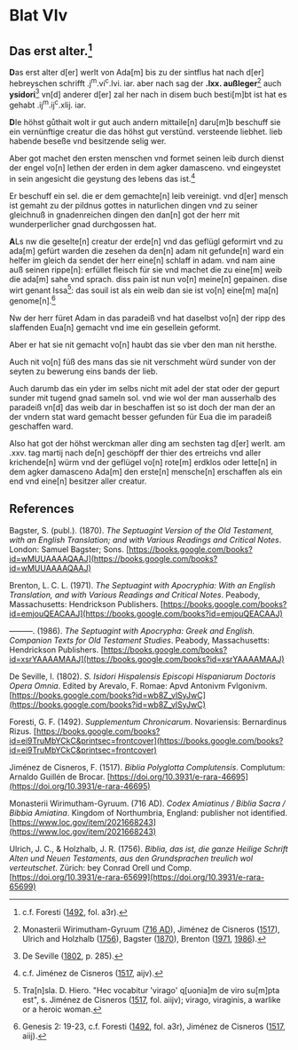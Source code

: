 # Blat VIv

## Das erst alter.[^1]

**D**as erst alter d[er] werlt von Ada[m] bis zu der sintflus hat nach d[er] hebreyschen schrifft .j<sup>m</sup>.vi<sup>c</sup>.lvi. iar. aber nach sag der **.lxx. außleger**[^2] auch **ysidori**[^3] vn[d] anderer d[er] zal her nach in disem buch besti[m]bt ist hat es gehabt .ij<sup>m</sup>.ij<sup>c</sup>.xlij. iar.

**D**Ie höhst gůthait wolt ir gut auch andern mittaile[n] daru[m]b beschuff sie ein vernünftige creatur die das höhst gut verstünd. versteende liebhet. lieb habende beseße vnd besitzende selig wer. 

Aber got machet den ersten menschen vnd formet seinen leib durch dienst der engel vo[n] lethen der erden in dem agker damasceno. vnd eingeystet in sein angesicht die geystung des lebens das ist.[^4]

Er beschuff ein sel. die er dem gemachte[n] leib vereinigt. vnd d[er] mensch ist gemaht zu der pildnus gottes in naturlichen dingen vnd zu seiner gleichnuß in gnadenreichen dingen den dan[n] got der herr mit wunderperlicher gnad durchgossen hat.

**A**Ls nw die geselte[n] creatur der erde[n] vnd das geflügl geformirt vnd zu ada[m] gefürt warden die zesehen da den[n] adam nit gefunde[n] ward ein helfer im gleich da sendet der herr eine[n] schlaff in adam. vnd nam aine auß seinen rippe[n]: erfüllet fleisch für sie vnd machet die zu eine[m] weib die ada[m] sahe vnd sprach. diss pain ist nun vo[n] meine[n] gepainen. dise wirt genant Issa[^5]: das souil ist als ein weib dan sie ist vo[n] eine[m] ma[n] genome[n].[^6]

Nw der herr füret Adam in das paradeiß vnd hat daselbst vo[n] der ripp des slaffenden Eua[n] gemacht vnd ime ein gesellein geformt. 

Aber er hat sie nit gemacht vo[n] haubt das sie vber den man nit hersthe.

Auch nit vo[n] füß des mans das sie nit verschmeht würd sunder von der seyten zu bewerung eins bands der lieb. 

Auch darumb das ein yder im selbs nicht mit adel der stat oder der gepurt sunder mit tugend gnad sameln sol. vnd wie wol der man ausserhalb des paradeiß vn[d] das weib dar in beschaffen ist so ist doch der man der an der vndern stat ward gemacht besser gefunden für Eua die im paradeiß geschaffen ward. 

Also hat got der höhst werckman aller ding am sechsten tag d[er] werlt. am .xxv. tag martij nach de[n] geschöpff der thier des ertreichs vnd aller krichende[n] würm vnd der geflügel vo[n] rote[m] erdklos oder lette[n] in dem agker damasceno Ada[m] den erste[n] mensche[n] erschaffen als ein end vnd eine[n] besitzer aller creatur.

[^1]: c.f. Foresti ([1492](https://books.google.com/books?id=ei9TruMbYCkC&printsec=frontcover), fol. a3r).  
[^2]: Monasterii Wirimutham-Gyruum ([716 AD](https://www.loc.gov/item/2021668243)), Jiménez de Cisneros ([1517](https://doi.org/10.3931/e-rara-46695)), Ulrich and Holzhalb ([1756](https://doi.org/10.3931/e-rara-65699)), Bagster ([1870](https://books.google.com/books?id=wMUUAAAAQAAJ)), Brenton ([1971](https://books.google.com/books?id=emjouQEACAAJ), [1986](https://books.google.com/books?id=xsrYAAAAMAAJ)).  
[^3]: De Seville ([1802](https://books.google.com/books?id=wb8Z_vlSyJwC), p. 285).  
[^4]: c.f. Jiménez de Cisneros ([1517](https://doi.org/10.3931/e-rara-46695), aijv).  
[^5]: Tra[n]sla. D. Hiero. "Hec vocabitur 'virago' q[uonia]m de viro su[m]pta est", s. Jiménez de Cisneros ([1517](https://doi.org/10.3931/e-rara-46695), fol. aiijv); virago, viraginis, a warlike or a heroic woman.  
[^6]: Genesis 2: 19-23, c.f. Foresti ([1492](https://books.google.com/books?id=ei9TruMbYCkC&printsec=frontcover), fol. a3r), Jiménez de Cisneros ([1517](https://doi.org/10.3931/e-rara-46695), aiij).  


## References

Bagster, S. (publ.). (1870). *The Septuagint Version of the Old Testament, with an English Translation; and with Various Readings and Critical Notes*. London: Samuel Bagster; Sons.
[https://books.google.com/books?id=wMUUAAAAQAAJ](https://books.google.com/books?id=wMUUAAAAQAAJ)

Brenton, L. C. L. (1971). *The Septuagint with Apocryphia: With an English Translation, and with Various Readings and Critical Notes*. Peabody, Massachusetts: Hendrickson Publishers. [https://books.google.com/books?id=emjouQEACAAJ](https://books.google.com/books?id=emjouQEACAAJ)

———. (1986). *The Septuagint with Apocrypha: Greek and English. Companion Texts for Old Testament Studies*. Peabody, Massachusetts: Hendrickson Publishers. [https://books.google.com/books?id=xsrYAAAAMAAJ](https://books.google.com/books?id=xsrYAAAAMAAJ)

De Seville, I. (1802). *S. Isidori Hispalensis Episcopi Hispaniarum Doctoris Opera Omnia*. Edited by Arevalo, F. Romae: Apvd Antonivm Fvlgonivm. [https://books.google.com/books?id=wb8Z_vlSyJwC](https://books.google.com/books?id=wb8Z_vlSyJwC)

Foresti, G. F. (1492). *Supplementum Chronicarum*. Novariensis: Bernardinus Rizus. [https://books.google.com/books?id=ei9TruMbYCkC&printsec=frontcover](https://books.google.com/books?id=ei9TruMbYCkC&printsec=frontcover)

Jiménez de Cisneros, F. (1517). *Biblia Polyglotta Complutensis*. Complutum: Arnaldo Guillén de Brocar. [https://doi.org/10.3931/e-rara-46695](https://doi.org/10.3931/e-rara-46695)

Monasterii Wirimutham-Gyruum. (716 AD). *Codex Amiatinus / Biblia Sacra / Bibbia Amiatina*. Kingdom of Northumbria, England: publisher not identified. [https://www.loc.gov/item/2021668243](https://www.loc.gov/item/2021668243)

Ulrich, J. C., & Holzhalb, J. R. (1756). *Biblia, das ist, die ganze Heilige Schrift Alten und Neuen Testaments, aus den Grundsprachen treulich wol verteutschet*. Zürich: bey Conrad Orell und Comp. [https://doi.org/10.3931/e-rara-65699](https://doi.org/10.3931/e-rara-65699)
